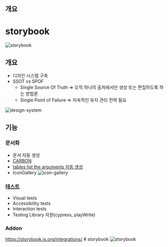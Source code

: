 ## 개요
 # storybook
![storybook](https://storybook.js.org/3b2d67d88d14b230ce1a1e7eebbf4028/storybook-relationship.png)

## 개요
* 디자인 시스템 구축
* SSOT vs SPOF
  * Single Source Of Truth => 오직 하나의 출처에서만 생성 또는 편집하도록 하는 방법론
  * Single Point of Failure => 지속적인 유지 관리 전략 필요

![design-system](https://storybook.js.org/tutorials/design-systems-for-developers/design-system-dependencies.png)

## 기능

### 문서화
  * 문서 자동 생성
  * [CARBON](https://angular.carbondesignsystem.com/?path=/story/components-welcome--to-carbon-angular)
  * [tables list the arguments 자동 생성](https://storybook.js.org/docs/react/writing-docs/doc-block-argstable)
  * IconGallery
  ![icon-gallery](https://storybook.js.org/427a30613822ed6f4695159b27246df9/doc-block-icon-gallery-optimized.png)

### [테스트](https://storybook.js.org/docs/react/writing-tests/introduction)
  * Visual tests
  * Accessibility tests
  * Interaction tests
  * Testing Library 지원(cypress, playWrite)

### Addon
https://storybook.js.org/integrations/ # storybook
![storybook](https://storybook.js.org/3b2d67d88d14b230ce1a1e7eebbf4028/storybook-relationship.png)
